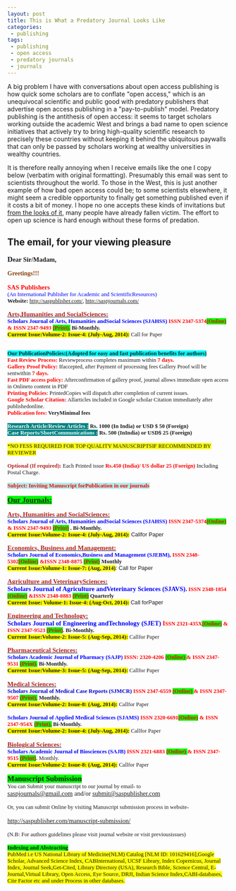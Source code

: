 ```yaml
---
layout: post
title: This is What a Predatory Journal Looks Like
categories:
 - publishing
tags:
 - publishing
 - open access
 - predatory journals
 - journals
---
```


A big problem I have with conversations about open access publishing is how quick some scholars are to conflate "open access," which is an unequivocal scientific and public good with predatory publishers that advertise open access publishing in a "pay-to-publish" model. Predatory publishing is the antithesis of open access: it seems to target scholars working outside the academic West and brings a bad name to open science initiatives that actively try to bring high-quality scientific research to precisely these countries without keeping it behind the ubiquitous paywalls that can only be passed by scholars working at wealthy universities in wealthy countries.

It is therefore really annoying when I receive emails like the one I copy below (verbatim with original formatting). Presumably this email was sent to scientists throughout the world. To those in the West, this is just another example of how bad open access could be; to some scientists elsewhere, it might seem a credible opportunity to finally get something published even if it costs a bit of money. I hope no one accepts these kinds of invitations but [from the looks of it](http://saspjournals.com/), many people have already fallen victim. The effort to open up science is hard enough without these forms of predation.

## The email, for your viewing pleasure ##

<div dir="ltr"><p style="background-image:initial;background-repeat:initial"><b><span style="font-size:12.5pt;font-family:&#39;Comic Sans MS&#39;">D</span></b><b><span style="font-size:11pt;font-family:&#39;Comic Sans MS&#39;">ear Sir/Madam,</span></b><span style="font-size:9.5pt;font-family:Arial,sans-serif"></span></p><p style="background-image:initial;background-repeat:initial"><b><span style="font-family:&#39;Comic Sans MS&#39;;color:rgb(139,69,19)">Greetings!!!</span></b><span style="font-size:9.5pt;font-family:&#39;Comic Sans MS&#39;"><br><br></span><b><span style="font-size:11pt;font-family:&#39;Comic Sans MS&#39;;color:red">SAS Publishers</span></b><span style="font-size:9.5pt;font-family:&#39;Comic Sans MS&#39;"><br></span><span style="font-size:9.5pt;font-family:&#39;Comic Sans MS&#39;;color:blue">(An International Publisher for Academic and ScientificResources)</span><span style="font-size:9.5pt;font-family:&#39;Comic Sans MS&#39;"><br><b>Website:</b> </span><a href="http://saspublisher.com/" target="_blank"><span style="font-size:9.5pt;font-family:&#39;Comic Sans MS&#39;">http://saspublisher.com/</span></a><span style="font-size:9.5pt;font-family:&#39;Comic Sans MS&#39;">, </span><a href="http://saspjournals.com/" target="_blank"><span style="font-size:9.5pt;font-family:&#39;Comic Sans MS&#39;">http://saspjournals.com/</span></a><span style="font-size:9.5pt;font-family:Arial,sans-serif"><br><br></span><strong><u><span style="font-size:11pt;font-family:&#39;Comic Sans MS&#39;;color:rgb(178,34,34)">Arts,Humanities and SocialSciences:</span></u></strong><b><span style="font-size:9.5pt;font-family:&#39;Comic Sans MS&#39;"><br></span></b><strong><span style="font-size:9.5pt;font-family:&#39;Comic Sans MS&#39;;color:blue">Scholars Journal of Arts, Humanities andSocial Sciences (SJAHSS)</span></strong><strong><span style="font-size:9.5pt;font-family:&#39;Comic Sans MS&#39;"> </span></strong><strong><span style="font-size:9.5pt;font-family:&#39;Comic Sans MS&#39;;color:red">ISSN 2347-5374<span style="background:lime">(Online)</span> &amp; ISSN 2347-9493 <span style="background:lime">(Print).</span></span></strong><strong><span style="font-size:9.5pt;font-family:&#39;Comic Sans MS&#39;"> Bi-Monthly.</span></strong><b><span style="font-size:9.5pt;font-family:&#39;Comic Sans MS&#39;"><br><strong><span style="background:yellow">Current Issue:Volume-2: Issue-4: (July-Aug, 2014):</span></strong></span></b><span style="font-size:9.5pt;font-family:&#39;Comic Sans MS&#39;"> Call for Paper</span><span style="font-size:9.5pt;font-family:Arial,sans-serif"><br><br><br></span><strong><span style="font-size:9.5pt;font-family:&#39;Comic Sans MS&#39;;background:aqua">Our PublicationPolicies:(Adopted for easy and fast publication benefits for authors)</span></strong><span style="font-size:9.5pt;font-family:Arial,sans-serif"><br></span><b><span style="font-size:9.5pt;font-family:&#39;Comic Sans MS&#39;;color:red">Fast Review Process:</span></b><span style="font-size:9.5pt;font-family:&#39;Comic Sans MS&#39;"> Reviewprocess completes maximum within </span><strong><span style="font-size:9.5pt;font-family:&#39;Comic Sans MS&#39;;color:red">7 days.</span></strong><span style="font-size:9.5pt;font-family:&#39;Comic Sans MS&#39;"><br></span><b><span style="font-size:9.5pt;font-family:&#39;Comic Sans MS&#39;;color:red">Gallery Proof Policy:</span></b><span style="font-size:9.5pt;font-family:&#39;Comic Sans MS&#39;"> Ifaccepted, after Payment of processing fees Gallery Proof will be sentwithin </span><strong><span style="font-size:9.5pt;font-family:&#39;Comic Sans MS&#39;;color:red">7 days.</span></strong><span style="font-size:9.5pt;font-family:&#39;Comic Sans MS&#39;"><br></span><b><span style="font-size:9.5pt;font-family:&#39;Comic Sans MS&#39;;color:red">Fast PDF access policy:</span></b><span style="font-size:9.5pt;font-family:&#39;Comic Sans MS&#39;"> Afterconfirmation of gallery proof, journal allows immediate open access in Onlineto content in PDF<br></span><b><span style="font-size:9.5pt;font-family:&#39;Comic Sans MS&#39;;color:red">Printing Policies</span></b><span style="font-size:9.5pt;font-family:&#39;Comic Sans MS&#39;">: PrintedCopies will dispatch after completion of current issues.<br></span><b><span style="font-size:9.5pt;font-family:&#39;Comic Sans MS&#39;;color:red">Google Scholar Citation:</span></b><span style="font-size:9.5pt;font-family:&#39;Comic Sans MS&#39;"> Allarticles included in Google scholar Citation immediately after publishedonline.<br></span><b><span style="font-size:9.5pt;font-family:&#39;Comic Sans MS&#39;;color:red">Publication fees:</span></b><span style="font-size:9.5pt;font-family:&#39;Comic Sans MS&#39;"> <b>VeryMinimal fees<br><br></b></span><b><span style="font-size:9.5pt;font-family:&#39;Comic Sans MS&#39;;color:rgb(240,255,255);background:teal">Research Article/Review Articles    :</span></b><b><span style="font-size:9.5pt;font-family:&#39;Comic Sans MS&#39;;color:rgb(240,255,255)"> </span></b><b><span style="font-size:9.5pt;font-family:&#39;Comic Sans MS&#39;">Rs. 1000 (In India) or USD $ 50 (Foreign)<br></span></b><b><span style="font-size:9.5pt;font-family:&#39;Comic Sans MS&#39;;color:rgb(240,255,255);background:teal">Case Reports/ShortCommunications  :</span></b><b><span style="font-size:9.5pt;font-family:&#39;Comic Sans MS&#39;"> Rs. 500 (InIndia) or USD$ 25 (Foreign)</span></b><span style="font-size:9.5pt;font-family:&#39;Comic Sans MS&#39;"><br><br><span style="background:yellow">*NO FESS REQUIRED FOR TOP QUALITY MANUSCRIPTSIF RECOMMENDED BY REVIEWER</span><br><br></span><b><span style="font-size:9.5pt;font-family:&#39;Comic Sans MS&#39;;color:rgb(178,34,34)">Optional (If required):</span></b><span style="font-size:9.5pt;font-family:&#39;Comic Sans MS&#39;"> Each Printed issue </span><strong><span style="font-size:9.5pt;font-family:&#39;Comic Sans MS&#39;;color:red">Rs.450 (India)/ US dollar 25 (Foreign)</span></strong><span style="font-size:9.5pt;font-family:&#39;Comic Sans MS&#39;"> Including Postal Charge.<br><br></span><b><span style="font-size:9.5pt;font-family:&#39;Comic Sans MS&#39;;color:red;background:rgb(175,238,238)">Subject: Inviting Manuscript forPublication in our journals</span></b><span style="font-size:9.5pt;font-family:&#39;Comic Sans MS&#39;"><br><br></span><b><u><span style="font-size:12.5pt;font-family:&#39;Comic Sans MS&#39;;background:lime">Our Journals:</span></u></b><span style="font-size:9.5pt;font-family:Arial,sans-serif"><br><br></span><strong><u><span style="font-size:11pt;font-family:&#39;Comic Sans MS&#39;;color:rgb(178,34,34)">Arts, Humanities and SocialSciences:</span></u></strong><b><span style="font-size:9.5pt;font-family:&#39;Comic Sans MS&#39;"><br></span></b><strong><span style="font-size:9.5pt;font-family:&#39;Comic Sans MS&#39;;color:blue">Scholars Journal of Arts, Humanities andSocial Sciences (SJAHSS)</span></strong><strong><span style="font-size:9.5pt;font-family:&#39;Comic Sans MS&#39;"> </span></strong><strong><span style="font-size:9.5pt;font-family:&#39;Comic Sans MS&#39;;color:red">ISSN 2347-5374<span style="background:lime">(Online)</span> &amp; ISSN 2347-9493 <span style="background:lime">(Print)</span></span></strong><strong><span style="font-size:9.5pt;font-family:&#39;Comic Sans MS&#39;"> . Bi-Monthly.</span></strong><b><span style="font-size:9.5pt;font-family:&#39;Comic Sans MS&#39;"><br><strong><span style="background:yellow">Current Issue:Volume-2: Issue-4: (July-Aug, 2014):</span></strong></span></b><span style="font-size:9.5pt;font-family:Arial,sans-serif"> Callfor Paper<br><br></span><strong><u><span style="font-size:11pt;font-family:&#39;Comic Sans MS&#39;;color:rgb(178,34,34)">Economics, Business and Management:</span></u></strong><span style="font-size:9.5pt;font-family:Arial,sans-serif"><br></span><strong><span style="font-size:9.5pt;font-family:&#39;Comic Sans MS&#39;;color:blue">Scholars Journal of  Economics,Business and Management (SJEBM),</span></strong><span style="font-size:9.5pt;font-family:Arial,sans-serif"> </span><strong><span style="font-size:9.5pt;font-family:&#39;Comic Sans MS&#39;;color:red">ISSN 2348- 5302<span style="background:lime">(Online)</span> &amp;ISSN 2348-8875 <span style="background:lime">(Print)</span></span></strong><span style="font-size:9.5pt;font-family:Arial,sans-serif"> </span><strong><span style="font-size:9.5pt;font-family:&#39;Comic Sans MS&#39;">Monthly</span></strong><span style="font-size:9.5pt;font-family:Arial,sans-serif"><br></span><strong><span style="font-size:9.5pt;font-family:&#39;Comic Sans MS&#39;;background:yellow">Current Issue:Volume-1: Issue-7: (Aug, 2014)</span></strong><span style="font-size:9.5pt;font-family:Arial,sans-serif">: Call for Paper<br><br></span><strong><u><span style="font-size:11pt;font-family:&#39;Comic Sans MS&#39;;color:rgb(178,34,34)">Agriculture and VeterinarySciences:</span></u></strong><b><span style="font-size:9.5pt;font-family:&#39;Comic Sans MS&#39;"><br></span></b><strong><span style="font-size:11pt;font-family:&#39;Comic Sans MS&#39;;color:blue">Scholars Journal of Agriculture andVeterinary Sciences (SJAVS).</span></strong><strong><span style="font-size:9.5pt;font-family:&#39;Comic Sans MS&#39;"> </span></strong><strong><span style="font-size:9.5pt;font-family:&#39;Comic Sans MS&#39;;color:red">ISSN 2348-1854 <span style="background:lime">(Online)</span> &amp;ISSN 2348-8883 <span style="background:lime">(Print)</span></span></strong><span style="font-size:9.5pt;font-family:&#39;Comic Sans MS&#39;"> <strong>Quarterly</strong><br><strong><span style="background:yellow">Current Issue: Volume-1: Issue-4: (Aug-Oct, 2014):</span></strong> </span><span style="font-size:9.5pt;font-family:Arial,sans-serif">Call forPaper<br><br></span><b><u><span style="font-size:11pt;font-family:&#39;Comic Sans MS&#39;;color:rgb(178,34,34)">Engineering and Technology:</span></u></b><b><span style="font-size:9.5pt;font-family:&#39;Comic Sans MS&#39;"><br></span></b><b><span style="font-size:11pt;font-family:&#39;Comic Sans MS&#39;;color:blue">Scholars Journal of Engineering andTechnology (SJET)</span></b><span style="font-size:9.5pt;font-family:&#39;Comic Sans MS&#39;"> </span><strong><span style="font-size:11pt;font-family:&#39;Comic Sans MS&#39;;color:red">I</span></strong><strong><span style="font-size:9.5pt;font-family:&#39;Comic Sans MS&#39;;color:red">SSN 2321-435X<span style="background:lime">(Online)</span> &amp;  ISSN 2347-9523 <span style="background:lime">(Print)</span>.</span></strong><strong><span style="font-size:9.5pt;font-family:&#39;Comic Sans MS&#39;"> Bi-Monthly.</span></strong><span style="font-size:9.5pt;font-family:&#39;Comic Sans MS&#39;"><br><strong><span style="background:yellow">Current Issue:Volume-2: Issue-5: (Aug-Sep, 2014):</span></strong> Callfor Paper</span><span style="font-size:9.5pt;font-family:Arial,sans-serif"><br><br></span><b><u><span style="font-size:11pt;font-family:&#39;Comic Sans MS&#39;;color:rgb(178,34,34)">Pharmaceutical Sciences:</span></u></b><span style="font-size:9.5pt;font-family:&#39;Comic Sans MS&#39;"><br></span><b><span style="font-size:9.5pt;font-family:&#39;Comic Sans MS&#39;;color:blue">Scholars Academic Journal of Pharmacy (SAJP)</span></b><b><span style="font-size:9.5pt;font-family:&#39;Comic Sans MS&#39;"> </span></b><b><span style="font-size:9.5pt;font-family:&#39;Comic Sans MS&#39;;color:red">ISSN: 2320-4206 <span style="background:lime">(Online) </span> &amp; ISSN 2347-9531 <span style="background:lime">(Print).</span></span></b><span style="font-size:9.5pt;font-family:&#39;Comic Sans MS&#39;"> <strong>Bi-Monthly.</strong><br><strong><span style="background:yellow">Current Issue:Volume-3: Issue-5: (Aug-Sep, 2014):</span></strong> Callfor Paper<br><br></span><b><u><span style="font-size:11pt;font-family:&#39;Comic Sans MS&#39;;color:rgb(178,34,34)">Medical Sciences:</span></u></b><span style="font-size:9.5pt;font-family:&#39;Comic Sans MS&#39;"><br></span><b><span style="font-size:9.5pt;font-family:&#39;Comic Sans MS&#39;;color:rgb(0,0,205)">Scholars Journal of Medical Case Reports (SJMCR)</span></b><span style="font-size:9.5pt;font-family:&#39;Comic Sans MS&#39;"> </span><b><span style="font-size:9.5pt;font-family:&#39;Comic Sans MS&#39;;color:red">ISSN 2347-6559 <span style="background:lime">(Online) </span> &amp; ISSN 2347-9507 <span style="background:lime">(Print),</span></span></b><span style="font-size:9.5pt;font-family:&#39;Comic Sans MS&#39;"> <strong>Monthly.</strong><br><strong><span style="background:yellow">Current Issue:Volume-2: Issue-8: (Aug, 2014):</span></strong> Callfor Paper<br><br></span><b><span style="font-size:9.5pt;font-family:&#39;Comic Sans MS&#39;;color:blue">Scholars Journal of Applied Medical Sciences (SJAMS)</span></b><span style="font-size:9.5pt;font-family:&#39;Comic Sans MS&#39;"> </span><b><span style="font-size:9.5pt;font-family:&#39;Comic Sans MS&#39;;color:red">ISSN 2320-6691<span style="background:lime">(Online)</span> &amp;  ISSN 2347-954X <span style="background:lime">(Print),</span></span></b><span style="font-size:9.5pt;font-family:&#39;Comic Sans MS&#39;"> <strong>Bi-Monthly. </strong><br><strong><span style="background:yellow">Current Issue:Volume-2: Issue-4: (July-Aug, 2014):</span></strong> Callfor Paper<br><br></span><b><u><span style="font-size:11pt;font-family:&#39;Comic Sans MS&#39;;color:rgb(178,34,34)">Biological Sciences:</span></u></b><span style="font-size:9.5pt;font-family:&#39;Comic Sans MS&#39;"><br></span><b><span style="font-size:9.5pt;font-family:&#39;Comic Sans MS&#39;;color:blue">Scholars Academic Journal of Biosciences (SAJB)</span></b><span style="font-size:9.5pt;font-family:&#39;Comic Sans MS&#39;">  </span><b><span style="font-size:9.5pt;font-family:&#39;Comic Sans MS&#39;;color:red">ISSN 2321-6883 <span style="background:lime">(Online) </span> &amp; ISSN 2347-9515 <span style="background:lime">(Print)</span>.</span></b><span style="font-size:9.5pt;font-family:&#39;Comic Sans MS&#39;"> Monthly.<br><strong><span style="background:yellow">Current Issue:Volume-2: Issue-8: (Aug, 2014):</span></strong> Callfor Paper</span><span style="font-size:9.5pt;font-family:Arial,sans-serif"><br> </span></p><p style="background-image:initial;background-repeat:initial"><b><span style="font-size:12.5pt;font-family:&#39;Comic Sans MS&#39;;background:lime">Manuscript Submission</span></b><span style="font-size:9.5pt;font-family:&#39;Comic Sans MS&#39;"><br>You can Submit your manuscript to our journal by email- to<br></span><a href="mailto:saspjournals@gmail.com" target="_blank"><span style="font-size:11pt;font-family:&#39;Comic Sans MS&#39;">saspjournals@gmail.com</span></a><span style="font-size:11pt;font-family:&#39;Comic Sans MS&#39;"> and/or </span><a href="mailto:submit@saspublisher.com" target="_blank"><span style="font-size:11pt;font-family:&#39;Comic Sans MS&#39;">submit@saspublisher.com</span></a><span style="font-size:9.5pt;font-family:&#39;Comic Sans MS&#39;"><br><br>Or, you can submit Online by visiting Manuscript submission process in website-<br><br></span><a href="http://saspublisher.com/manuscript-submission/" target="_blank"><span style="font-size:11pt;font-family:&#39;Comic Sans MS&#39;">http://saspublisher.com/manuscript-submission/</span></a><span style="font-size:9.5pt;font-family:&#39;Comic Sans MS&#39;"><br><br>(N.B: For authors guidelines please visit journal website or visit previousissues)<br><br><b><span style="background:lime">Indexing and Abstracting</span></b><br><span style="background:yellow">PubMed i.e US National Library of Medicine(NLM) Catalog [NLM ID: 101629416],Google Scholar, Advanced Science Index, CABInternational, UCSF Library, Index Copernicus, Journal Index, Journal Seek,Get-Cited, Library Directory (USA), Research Bible, Science Central, E-Journal,Virtual Library, Open Access, Eye Source,  DRJI, Indian Science Index,CABI-databases, Cite Factor etc and under Process in other databases.</span></div>
